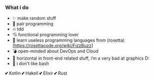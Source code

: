 ### What i do

- ✨ make random stuff
- 👯 pair programming
- 🔥 tdd
- 💘 functional programming lover
- 🌿 learn useless programming languages from (rosetta)[https://rosettacode.org/wiki/FizzBuzz]
- 💣 open-minded about DevOps and Cloud
- 🌇 horizontal in front-end related stuff, i’m a very bad at graphics D:
- 🤔 i don't like bash

💕 Kotlin 💕 Hakell 💕 Elixir 💕 Rust 

<!--
**AngeloChecked/AngeloChecked** is a ✨ _special_ ✨ repository because its `README.md` (this file) appears on your GitHub profile.

Here are some ideas to get you started:

- 🔭 I’m currently working on ...
- 🌱 I’m currently learning ...
- 👯 I’m looking to collaborate on ...
- 🤔 I’m looking for help with ...
- 💬 Ask me about ...
- 📫 How to reach me: ...
- 😄 Pronouns: ...
- ⚡ Fun fact: ...
-->
